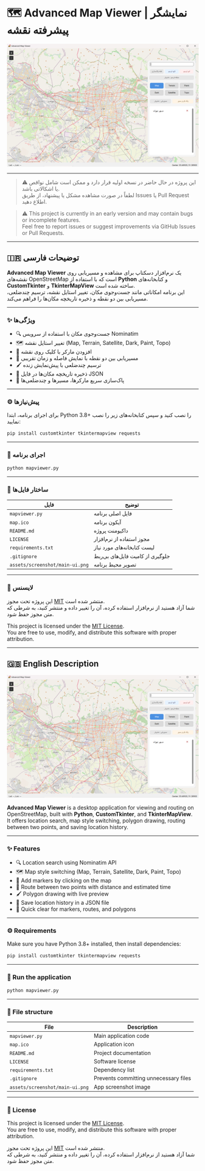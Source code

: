 # 🗺️ Advanced Map Viewer | نمایشگر پیشرفته نقشه

![نمایی از برنامه](assets/screenshot/main-ui.png)

---

> ⚠️ این پروژه در حال حاضر در نسخه اولیه قرار دارد و ممکن است شامل نواقص یا اشکالاتی باشد.  
> لطفاً در صورت مشاهده مشکل یا پیشنهاد، از طریق Issues یا Pull Request اطلاع دهید.

> ⚠️ This project is currently in an early version and may contain bugs or incomplete features.  
> Feel free to report issues or suggest improvements via GitHub Issues or Pull Requests.

---

## 🇮🇷 توضیحات فارسی

**Advanced Map Viewer** یک نرم‌افزار دسکتاپ برای مشاهده و مسیریابی روی نقشه‌های OpenStreetMap است که با استفاده از **Python** و کتابخانه‌های **CustomTkinter** و **TkinterMapView** ساخته شده است.  
این برنامه امکاناتی مانند جست‌وجوی مکان، تغییر استایل نقشه، ترسیم چندضلعی، مسیریابی بین دو نقطه و ذخیره تاریخچه مکان‌ها را فراهم می‌کند.

---

### ✨ ویژگی‌ها
- 🔍 جست‌وجوی مکان با استفاده از سرویس Nominatim  
- 🗺️ تغییر استایل نقشه (Map, Terrain, Satellite, Dark, Paint, Topo)  
- 📍 افزودن مارکر با کلیک روی نقشه  
- 📏 مسیریابی بین دو نقطه با نمایش فاصله و زمان تقریبی  
- 🖌️ ترسیم چندضلعی با پیش‌نمایش زنده  
- 💾 ذخیره تاریخچه مکان‌ها در فایل JSON  
- 🧹 پاک‌سازی سریع مارکرها، مسیرها و چندضلعی‌ها  

---

### ⚙️ پیش‌نیازها
برای اجرای برنامه، ابتدا Python 3.8+ را نصب کنید و سپس کتابخانه‌های زیر را نصب نمایید:

```bash
pip install customtkinter tkintermapview requests
```

---

### 🚀 اجرای برنامه
```bash
python mapviewer.py
```

---

### 📂 ساختار فایل‌ها
| فایل | توضیح |
|------|-------|
| `mapviewer.py` | فایل اصلی برنامه |
| `map.ico` | آیکون برنامه |
| `README.md` | داکیومنت پروژه |
| `LICENSE` | مجوز استفاده از نرم‌افزار |
| `requirements.txt` | لیست کتابخانه‌های مورد نیاز |
| `.gitignore` | جلوگیری از کامیت فایل‌های بی‌ربط |
| `assets/screenshot/main-ui.png` | تصویر محیط برنامه |

---

### 📜 لایسنس
این پروژه تحت مجوز [MIT](LICENSE) منتشر شده است.  
شما آزاد هستید از نرم‌افزار استفاده کرده، آن را تغییر داده و منتشر کنید، به شرطی که متن مجوز حفظ شود.

This project is licensed under the [MIT License](LICENSE).  
You are free to use, modify, and distribute this software with proper attribution.

---

## 🇬🇧 English Description

![App Screenshot](assets/screenshot/main-ui.png)

**Advanced Map Viewer** is a desktop application for viewing and routing on OpenStreetMap, built with **Python**, **CustomTkinter**, and **TkinterMapView**.  
It offers location search, map style switching, polygon drawing, routing between two points, and saving location history.

---

### ✨ Features
- 🔍 Location search using Nominatim API  
- 🗺️ Map style switching (Map, Terrain, Satellite, Dark, Paint, Topo)  
- 📍 Add markers by clicking on the map  
- 📏 Route between two points with distance and estimated time  
- 🖌️ Polygon drawing with live preview  
- 💾 Save location history in a JSON file  
- 🧹 Quick clear for markers, routes, and polygons  

---

### ⚙️ Requirements
Make sure you have Python 3.8+ installed, then install dependencies:

```bash
pip install customtkinter tkintermapview requests
```

---

### 🚀 Run the application
```bash
python mapviewer.py
```

---

### 📂 File structure
| File | Description |
|------|-------------|
| `mapviewer.py` | Main application code |
| `map.ico` | Application icon |
| `README.md` | Project documentation |
| `LICENSE` | Software license |
| `requirements.txt` | Dependency list |
| `.gitignore` | Prevents committing unnecessary files |
| `assets/screenshot/main-ui.png` | App screenshot image |

---

### 📜 License
This project is licensed under the [MIT License](LICENSE).  
You are free to use, modify, and distribute this software with proper attribution.

این پروژه تحت مجوز [MIT](LICENSE) منتشر شده است.  
شما آزاد هستید از نرم‌افزار استفاده کرده، آن را تغییر داده و منتشر کنید، به شرطی که متن مجوز حفظ شود.